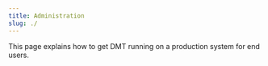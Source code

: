 ```yaml
---
title: Administration
slug: ./
---
```


This page explains how to get DMT running on a production system for end users.